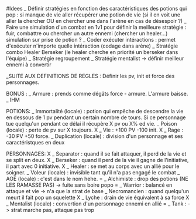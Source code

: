 #Idees
_ Définir stratégies en fonction des caractéristiques des potions qui pop : si manque de vie aller récupérer une potion de vie (si il en voit une aller la chercher OU en chercher une dans l'arène en cas de désespoir ?)
_ Faire une simulation d'un combat en 1v1 pour définir la meilleure stratégie : fuir, combattre ou chercher un autre ennemi (chercher un healer...) simulation sur prise de potion ?
_ Coder exécuter intéractions : permet d'exécuter n'importe quelle intéraction (codage dans arène)
_ Stratégie combo Healer Berseker (le healer cherche en priorité un berseker dans l'équipe)
_ Stratégie regroupement
_ Stratégie mentalist -> définir meilleur ennemi à convertir

_SUITE AUX DEFINITIONS DE REGLES :
Définir les pv, init et force des personnages.

BONUS :
_ Armure : prends comme dégâts force - armure. L'armure baisse.
_ IHM

POTIONS:
_ Immortalité (locale) : potion qui empêche de descendre la vie en dessous de 1 pv pendant un certain nombre de tours. Si ce personnage tue quelqu'un pendant ce délai il récupère X pv ou X% ed vie.
_ Poison (locale) : perte de pv sur X toujours.
X _ Vie : +100 PV -100 init.
X _ Rage : -30 PV +50 force.
_ Duplication (locale) : division d'un personnage et ses caractéristques en deux

PERSONNAGES:
X _ Separator : quand il se fait attaquer, il perd de la vie et se split en deux.
X _ Berseker : quand il perd de la vie il gagne de l'initiative, il part avec 0 initiative.
X _ Healer : se met au corps avec un allié pour le soigner.
_ Voleur (locale) : invisible tant qu'il n'a pas engagé le combat
_ AOE (locale) : c'est dans le nom hehe.
= _ Alchimiste : drop des potions (NE LES RAMASSE PAS) -> fuite sans boire popo
= _ Warrior : balancé en attaque et vie -> n'a que la strat de base
_ Necromancien : quand quelqu'un meurt il fait pop un squelette
X _ Lyche : drain de vie équivalent à sa force
X _ Mentalist (locale) : convertion d'un personnage ennemi en allié 
= _ Tank : -> strat marche pas, attaque pas trop
